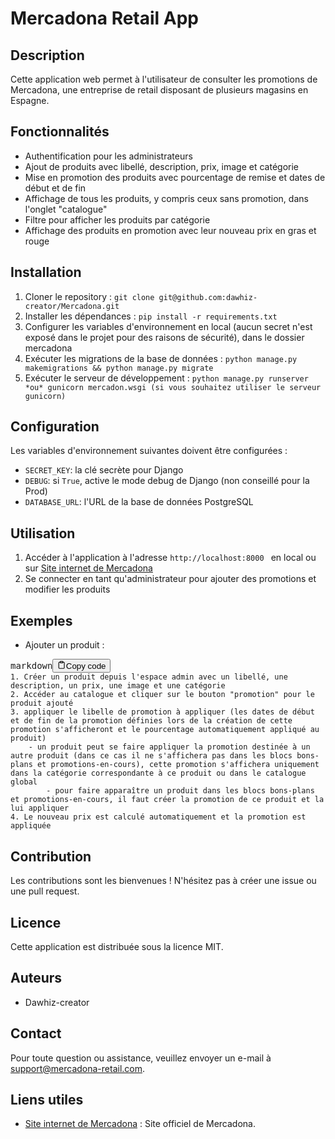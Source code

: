 # Mercadona Retail App

## Description

Cette application web permet à l'utilisateur de consulter les promotions de Mercadona, une entreprise de retail disposant de plusieurs magasins en Espagne.

## Fonctionnalités

* Authentification pour les administrateurs
* Ajout de produits avec libellé, description, prix, image et catégorie
* Mise en promotion des produits avec pourcentage de remise et dates de début et de fin
* Affichage de tous les produits, y compris ceux sans promotion, dans l'onglet "catalogue"
* Filtre pour afficher les produits par catégorie
* Affichage des produits en promotion avec leur nouveau prix en gras et rouge

## Installation

1. Cloner le repository : `git clone git@github.com:dawhiz-creator/Mercadona.git`
2. Installer les dépendances : `pip install -r requirements.txt`
3. Configurer les variables d'environnement en local (aucun secret n'est exposé dans le projet pour des raisons de sécurité), dans le dossier mercadona
4. Exécuter les migrations de la base de données : `python manage.py makemigrations && python manage.py migrate`
5. Exécuter le serveur de développement : `python manage.py runserver *ou* gunicorn mercadon.wsgi (si vous souhaitez utiliser le serveur gunicorn)`

## Configuration

Les variables d'environnement suivantes doivent être configurées :

* `SECRET_KEY`: la clé secrète pour Django
* `DEBUG`: si `True`, active le mode debug de Django (non conseillé pour la Prod)
* `DATABASE_URL`: l'URL de la base de données PostgreSQL

## Utilisation

1. Accéder à l'application à l'adresse `http://localhost:8000 ` en local ou sur [Site internet de Mercadona](https://mercadona-retail.fly.dev/)
2. Se connecter en tant qu'administrateur pour ajouter des promotions et modifier les produits

## Exemples

* Ajouter un produit :

<pre><div class="bg-black rounded-md mb-4"><div class="flex items-center relative text-gray-200 bg-gray-800 px-4 py-2 text-xs font-sans justify-between rounded-t-md"><span>markdown</span><button class="flex ml-auto gap-2"><svg stroke="currentColor" fill="none" stroke-width="2" viewBox="0 0 24 24" stroke-linecap="round" stroke-linejoin="round" class="h-4 w-4" height="1em" width="1em" xmlns="http://www.w3.org/2000/svg"><path d="M16 4h2a2 2 0 0 1 2 2v14a2 2 0 0 1-2 2H6a2 2 0 0 1-2-2V6a2 2 0 0 1 2-2h2"></path><rect x="8" y="2" width="8" height="4" rx="1" ry="1"></rect></svg>Copy code</button></div><div class="p-4 overflow-y-auto"><code class="!whitespace-pre hljs language-markdown">1. Créer un produit depuis l'espace admin avec un libellé, une description, un prix, une image et une catégorie
2. Accéder au catalogue et cliquer sur le bouton "promotion" pour le produit ajouté
3. appliquer le libelle de promotion à appliquer (les dates de début et de fin de la promotion définies lors de la création de cette promotion s'afficheront et le pourcentage automatiquement appliqué au produit)
	- un produit peut se faire appliquer la promotion destinée à un autre produit (dans ce cas il ne s'affichera pas dans les blocs bons-plans et promotions-en-cours), cette promotion s'affichera uniquement dans la catégorie correspondante à ce produit ou dans le catalogue global
        - pour faire apparaître un produit dans les blocs bons-plans et promotions-en-cours, il faut créer la promotion de ce produit et la lui appliquer
4. Le nouveau prix est calculé automatiquement et la promotion est appliquée
</code></div></div></pre>

## Contribution

Les contributions sont les bienvenues ! N'hésitez pas à créer une issue ou une pull request.

## Licence

Cette application est distribuée sous la licence MIT.

## Auteurs

* Dawhiz-creator

## Contact

Pour toute question ou assistance, veuillez envoyer un e-mail à [support@mercadona-retail.com](mailto:dawhiz@live.fr).

## Liens utiles

* [Site internet de Mercadona](https://mercadona-retail.fly.dev/) : Site officiel de Mercadona.
